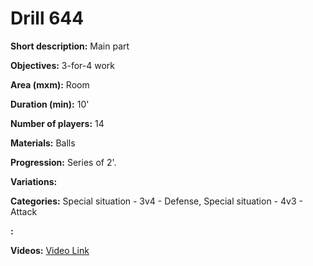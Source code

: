 # Drill 644

**Short description:**
Main part

**Objectives:**
3-for-4 work

**Area (mxm):**
Room

**Duration (min):**
10'

**Number of players:**
14

**Materials:**
Balls

**Progression:**
Series of 2'.

**Variations:**


**Categories:**
Special situation - 3v4 - Defense, Special situation - 4v3 - Attack

**:**


**Videos:**
[Video Link](https://www.youtube.com/embed/y3jCR2CJZPI)

